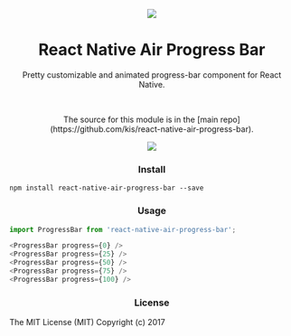 <p align="center"><img src ="https://raw.githubusercontent.com/kis/react-native-air-progress-bar/master/plane.jpg" /></p>

<h1 align='center'>React Native Air Progress Bar</h1>

<p align='center'>Pretty customizable and animated progress-bar component for React Native.</p>

<br/>

<p align="center">The source for this module is in the [main repo](https://github.com/kis/react-native-air-progress-bar).</p>

<p align="center"><img src ="https://raw.githubusercontent.com/kis/react-native-air-progress-bar/master/anim.gif" /></p>

<h3 align='center'>Install</h3>

```
npm install react-native-air-progress-bar --save
```

<h3 align='center'>Usage</h3>

```javascript
import ProgressBar from 'react-native-air-progress-bar';

<ProgressBar progress={0} />
<ProgressBar progress={25} />
<ProgressBar progress={50} />
<ProgressBar progress={75} />
<ProgressBar progress={100} />
```

<h3 align='center'>License</h3>

The MIT License (MIT) Copyright (c) 2017
